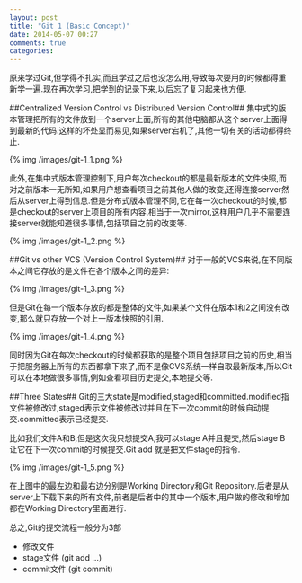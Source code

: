 ```yaml
---
layout: post
title: "Git 1 (Basic Concept)"
date: 2014-05-07 00:27
comments: true
categories: 
---
```

原来学过Git,但学得不扎实,而且学过之后也没怎么用,导致每次要用的时候都得重新学一遍.现在再次学习,把学到的记录下来,以后忘了复习起来也方便.

##Centralized Version Control vs Distributed Version Control##
集中式的版本管理把所有的文件放到一个server上面,所有的其他电脑都从这个server上面得到最新的代码.这样的坏处显而易见,如果server宕机了,其他一切有关的活动都得终止.

<!-- more -->

 {% img /images/git-1_1.png %}
 
此外,在集中式版本管理控制下,用户每次checkout的都是最新版本的文件快照,而对之前版本一无所知,如果用户想查看项目之前其他人做的改变,还得连接server然后从server上得到信息.但是分布式版本管理不同,它在每一次checkout的时候,都是checkout的server上项目的所有内容,相当于一次mirror,这样用户几乎不需要连接server就能知道很多事情,包括项目之前的改变等.

 {% img /images/git-1_2.png %}
 
##Git vs other VCS (Version Control System)##
对于一般的VCS来说,在不同版本之间它存放的是文件在各个版本之间的差异:

 {% img /images/git-1_3.png %}
 
但是Git在每一个版本存放的都是整体的文件,如果某个文件在版本1和2之间没有改变,那么就只存放一个对上一版本快照的引用.

 {% img /images/git-1_4.png %}
 
同时因为Git在每次checkout的时候都获取的是整个项目包括项目之前的历史,相当于把服务器上所有的东西都拿下来了,而不是像CVS系统一样自取最新版本,所以Git可以在本地做很多事情,例如查看项目历史提交,本地提交等.

##Three States##
Git的三大state是modified,staged和committed.modified指文件被修改过,staged表示文件被修改过并且在下一次commit的时候自动提交.committed表示已经提交.

比如我们文件A和B,但是这次我只想提交A,我可以stage A并且提交,然后stage B让它在下一次commit的时候提交.Git add 就是把文件stage的指令.

 {% img /images/git-1_5.png %}
 
在上图中的最左边和最右边分别是Working Directory和Git Repository.后者是从server上下载下来的所有文件,前者是后者中的其中一个版本,用户做的修改和增加都在Working Directory里面进行.

总之,Git的提交流程一般分为3部

* 修改文件
* stage文件 (git add ...)
* commit文件 (git commit)


 
